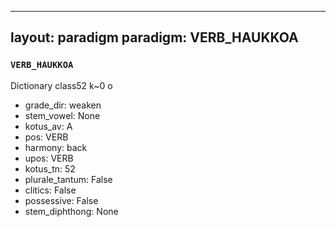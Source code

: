 
---
layout: paradigm
paradigm: VERB_HAUKKOA
---
### ` VERB_HAUKKOA `

Dictionary class52 k~0 o
* grade_dir: weaken
* stem_vowel: None
* kotus_av: A
* pos: VERB
* harmony: back
* upos: VERB
* kotus_tn: 52
* plurale_tantum: False
* clitics: False
* possessive: False
* stem_diphthong: None
